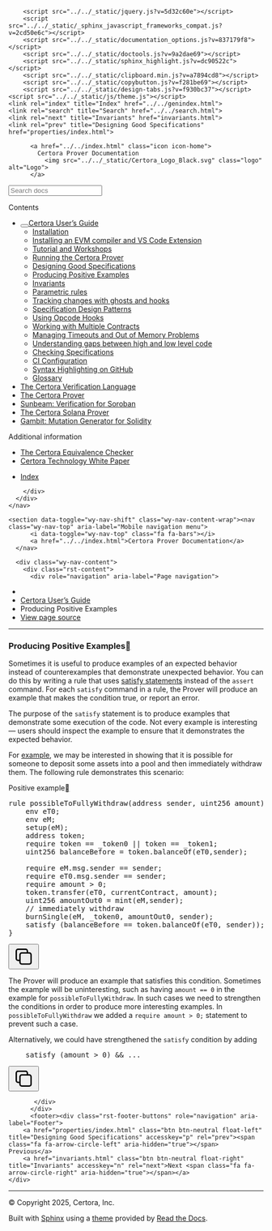 <!DOCTYPE html><html class="writer-html5" lang="en" data-content_root="../../"><head>
  <meta charset="utf-8"><meta name="viewport" content="width=device-width, initial-scale=1">

  <meta name="viewport" content="width=device-width, initial-scale=1.0">
  <title>Producing Positive Examples — Certora Prover Documentation 0.0 documentation</title>
      <link rel="stylesheet" type="text/css" href="../../_static/pygments.css?v=80d5e7a1">
      <link rel="stylesheet" type="text/css" href="../../_static/css/theme.css?v=19f00094">
      <link rel="stylesheet" type="text/css" href="../../_static/copybutton.css?v=76b2166b">
      <link rel="stylesheet" type="text/css" href="../../_static/custom.css?v=098d337b">
      <link rel="stylesheet" type="text/css" href="../../_static/sphinx-design.min.css?v=87e54e7c">

  
  <!--[if lt IE 9]>
    <script src="../../_static/js/html5shiv.min.js"></script>
  <![endif]-->
  
        <script src="../../_static/jquery.js?v=5d32c60e"></script>
        <script src="../../_static/_sphinx_javascript_frameworks_compat.js?v=2cd50e6c"></script>
        <script src="../../_static/documentation_options.js?v=837179f8"></script>
        <script src="../../_static/doctools.js?v=9a2dae69"></script>
        <script src="../../_static/sphinx_highlight.js?v=dc90522c"></script>
        <script src="../../_static/clipboard.min.js?v=a7894cd8"></script>
        <script src="../../_static/copybutton.js?v=f281be69"></script>
        <script src="../../_static/design-tabs.js?v=f930bc37"></script>
    <script src="../../_static/js/theme.js"></script>
    <link rel="index" title="Index" href="../../genindex.html">
    <link rel="search" title="Search" href="../../search.html">
    <link rel="next" title="Invariants" href="invariants.html">
    <link rel="prev" title="Designing Good Specifications" href="properties/index.html"> 
</head>

<body class="wy-body-for-nav"> 
  <div class="wy-grid-for-nav">
    <nav data-toggle="wy-nav-shift" class="wy-nav-side">
      <div class="wy-side-scroll">
        <div class="wy-side-nav-search">

          
          
          <a href="../../index.html" class="icon icon-home">
            Certora Prover Documentation
              <img src="../../_static/Certora_Logo_Black.svg" class="logo" alt="Logo">
          </a>
<div role="search">
  <form id="rtd-search-form" class="wy-form" action="../../search.html" method="get">
    <input type="text" name="q" placeholder="Search docs" aria-label="Search docs">
    <input type="hidden" name="check_keywords" value="yes">
    <input type="hidden" name="area" value="default">
  </form>
</div>
        </div><div class="wy-menu wy-menu-vertical" data-spy="affix" role="navigation" aria-label="Navigation menu">
              <p class="caption" role="heading"><span class="caption-text">Contents</span></p>
<ul class="current" aria-expanded="true">
<li class="toctree-l1 current" aria-expanded="true"><a class="reference internal" href="index.html"><button class="toctree-expand" title="Open/close menu"></button>Certora User’s Guide</a><ul class="" aria-expanded="false">
<li class="toctree-l2"><a class="reference internal" href="install.html">Installation</a></li>
<li class="toctree-l2"><a class="reference internal" href="install_evm_compiler.html">Installing an EVM compiler and VS Code Extension</a></li>
<li class="toctree-l2"><a class="reference internal" href="tutorials.html">Tutorial and Workshops</a></li>
<li class="toctree-l2"><a class="reference internal" href="running.html">Running the Certora Prover</a></li>
<li class="toctree-l2"><a class="reference internal" href="properties/index.html">Designing Good Specifications</a></li>
<li class="toctree-l2 current" aria-expanded="true"><a class="reference internal current" href="#" aria-expanded="true">Producing Positive Examples</a></li>
<li class="toctree-l2"><a class="reference internal" href="invariants.html">Invariants</a></li>
<li class="toctree-l2"><a class="reference internal" href="parametric.html">Parametric rules</a></li>
<li class="toctree-l2"><a class="reference internal" href="ghosts.html">Tracking changes with ghosts and hooks</a></li>
<li class="toctree-l2"><a class="reference internal" href="patterns/index.html">Specification Design Patterns</a></li>
<li class="toctree-l2"><a class="reference internal" href="opcodes.html">Using Opcode Hooks</a></li>
<li class="toctree-l2"><a class="reference internal" href="multicontract/index.html">Working with Multiple Contracts</a></li>
<li class="toctree-l2"><a class="reference internal" href="out-of-resources/index.html">Managing Timeouts and Out of Memory Problems</a></li>
<li class="toctree-l2"><a class="reference internal" href="gaps.html">Understanding gaps between high and low level code</a></li>
<li class="toctree-l2"><a class="reference internal" href="checking.html">Checking Specifications</a></li>
<li class="toctree-l2"><a class="reference internal" href="ci.html">CI Configuration</a></li>
<li class="toctree-l2"><a class="reference internal" href="github_highlighting.html">Syntax Highlighting on GitHub</a></li>
<li class="toctree-l2"><a class="reference internal" href="glossary.html">Glossary</a></li>
</ul>
</li>
<li class="toctree-l1"><a class="reference internal" href="../cvl/index.html">The Certora Verification Language</a></li>
<li class="toctree-l1"><a class="reference internal" href="../prover/index.html">The Certora Prover</a></li>
<li class="toctree-l1"><a class="reference internal" href="../sunbeam/index.html">Sunbeam: Verification for Soroban</a></li>
<li class="toctree-l1"><a class="reference internal" href="../solana/index.html">The Certora Solana Prover</a></li>
<li class="toctree-l1"><a class="reference internal" href="../gambit/index.html">Gambit: Mutation Generator for Solidity</a></li>
</ul>
<p class="caption" role="heading"><span class="caption-text">Additional information</span></p>
<ul>
<li class="toctree-l1"><a class="reference internal" href="../equiv-check/index.html">The Certora Equivalence Checker</a></li>
<li class="toctree-l1"><a class="reference internal" href="../whitepaper/index.html">Certora Technology White Paper</a></li>
</ul>
<ul>
<li class="toctree-l1"><a class="reference internal" href="../../genindex.html">Index</a></li>
</ul>

        </div>
      </div>
    </nav>

    <section data-toggle="wy-nav-shift" class="wy-nav-content-wrap"><nav class="wy-nav-top" aria-label="Mobile navigation menu">
          <i data-toggle="wy-nav-top" class="fa fa-bars"></i>
          <a href="../../index.html">Certora Prover Documentation</a>
      </nav>

      <div class="wy-nav-content">
        <div class="rst-content">
          <div role="navigation" aria-label="Page navigation">
  <ul class="wy-breadcrumbs">
      <li><a href="../../index.html" class="icon icon-home" aria-label="Home"></a></li>
          <li class="breadcrumb-item"><a href="index.html">Certora User’s Guide</a></li>
      <li class="breadcrumb-item active">Producing Positive Examples</li>
      <li class="wy-breadcrumbs-aside">
            <a href="../../_sources/docs/user-guide/satisfy.md.txt" rel="nofollow"> View page source</a>
      </li>
  </ul>
  <hr>
</div>
          <div role="main" class="document" itemscope="itemscope" itemtype="http://schema.org/Article">
           <div itemprop="articleBody">
             
  <section id="producing-positive-examples">
<span id="producing-examples"></span><h1>Producing Positive Examples<a class="headerlink" href="#producing-positive-examples" title="Link to this heading"></a></h1>
<p>Sometimes it is useful to produce examples of an expected behavior instead of
counterexamples that demonstrate unexpected behavior.  You can do this by
writing a rule that uses <a class="reference internal" href="../cvl/statements.html#satisfy"><span class="std std-ref">satisfy statements</span></a> instead of the <code class="docutils literal notranslate"><span class="pre">assert</span></code> command.  For
each <code class="docutils literal notranslate"><span class="pre">satisfy</span></code> command in a rule, the Prover will produce an example that makes
the condition true, or report an error.</p>
<p>The purpose of the <code class="docutils literal notranslate"><span class="pre">satisfy</span></code> statement is to produce examples that demonstrate
some execution of the code.  Not every example is interesting — users
should inspect the example to ensure that it demonstrates the expected
behavior.</p>
<p>For <a class="reference external" href="https://github.com/Certora/Examples/blob/7dfc379423202c90cf284eb42800b97cf5c95d83/DEFI/ConstantProductPool/certora/spec/ConstantProductPool.spec">example</a>,
we may be interested in showing that it is
possible for someone to deposit some assets into a pool and then immediately
withdraw them.  The following rule demonstrates this scenario:</p>
<div class="literal-block-wrapper docutils container" id="id1">
<div class="code-block-caption"><span class="caption-text">Positive example</span><a class="headerlink" href="#id1" title="Link to this code"></a></div>
<div class="highlight-cvl notranslate"><div class="highlight"><pre id="codecell0"><span></span><span class="k">rule</span><span class="w"> </span><span class="nc">possibleToFullyWithdraw</span><span class="p">(</span><span class="kt">address</span><span class="w"> </span>sender<span class="p">,</span><span class="w"> </span><span class="kt">uint256</span><span class="w"> </span>amount<span class="p">)</span><span class="w"> </span><span class="p">{</span>
<span class="w">    </span><span class="kt">env</span><span class="w"> </span>eT0<span class="p">;</span>
<span class="w">    </span><span class="kt">env</span><span class="w"> </span>eM<span class="p">;</span>
<span class="w">    </span>setup<span class="p">(</span>eM<span class="p">);</span>
<span class="w">    </span><span class="kt">address</span><span class="w"> </span>token<span class="p">;</span>
<span class="w">    </span><span class="kr">require</span><span class="w"> </span>token<span class="w"> </span><span class="o">==</span><span class="w"> </span>_token0<span class="w"> </span><span class="o">||</span><span class="w"> </span>token<span class="w"> </span><span class="o">==</span><span class="w"> </span>_token1<span class="p">;</span>
<span class="w">    </span><span class="kt">uint256</span><span class="w"> </span>balanceBefore<span class="w"> </span><span class="o">=</span><span class="w"> </span>token<span class="p">.</span>balanceOf<span class="p">(</span>eT0<span class="p">,</span>sender<span class="p">);</span>
<span class="w">    </span>
<span class="w">    </span><span class="kr">require</span><span class="w"> </span>eM<span class="p">.</span><span class="kc">msg.sender</span><span class="w"> </span><span class="o">==</span><span class="w"> </span>sender<span class="p">;</span>
<span class="w">    </span><span class="kr">require</span><span class="w"> </span>eT0<span class="p">.</span><span class="kc">msg.sender</span><span class="w"> </span><span class="o">==</span><span class="w"> </span>sender<span class="p">;</span>
<span class="w">    </span><span class="kr">require</span><span class="w"> </span>amount<span class="w"> </span><span class="o">&gt;</span><span class="w"> </span><span class="m m-Decimal">0</span><span class="p">;</span>
<span class="w">    </span>token<span class="p">.</span>transfer<span class="p">(</span>eT0<span class="p">,</span><span class="w"> </span><span class="nb">currentContract</span><span class="p">,</span><span class="w"> </span>amount<span class="p">);</span>
<span class="w">    </span><span class="kt">uint256</span><span class="w"> </span>amountOut0<span class="w"> </span><span class="o">=</span><span class="w"> </span>mint<span class="p">(</span>eM<span class="p">,</span>sender<span class="p">);</span>
<span class="w">    </span><span class="c1">// immediately withdraw </span>
<span class="w">    </span>burnSingle<span class="p">(</span>eM<span class="p">,</span><span class="w"> </span>_token0<span class="p">,</span><span class="w"> </span>amountOut0<span class="p">,</span><span class="w"> </span>sender<span class="p">);</span>
<span class="w">    </span><span class="kr">satisfy</span><span class="w"> </span><span class="p">(</span>balanceBefore<span class="w"> </span><span class="o">==</span><span class="w"> </span>token<span class="p">.</span>balanceOf<span class="p">(</span>eT0<span class="p">,</span><span class="w"> </span>sender<span class="p">));</span>
<span class="p">}</span>
</pre><button class="copybtn o-tooltip--left" data-tooltip="Copy" data-clipboard-target="#codecell0">
      <svg xmlns="http://www.w3.org/2000/svg" class="icon icon-tabler icon-tabler-copy" width="44" height="44" viewBox="0 0 24 24" stroke-width="1.5" stroke="#000000" fill="none" stroke-linecap="round" stroke-linejoin="round">
  <title>Copy to clipboard</title>
  <path stroke="none" d="M0 0h24v24H0z" fill="none"></path>
  <rect x="8" y="8" width="12" height="12" rx="2"></rect>
  <path d="M16 8v-2a2 2 0 0 0 -2 -2h-8a2 2 0 0 0 -2 2v8a2 2 0 0 0 2 2h2"></path>
</svg>
    </button></div>
</div>
</div>
<p>The Prover will produce an example that satisfies this condition.
Sometimes the example will be uninteresting, such as having
<code class="code highlight cvl docutils literal highlight-cvl">amount<span class="w"> </span><span class="o">==</span><span class="w"> </span><span class="m m-Decimal">0</span></code> in the example for <code class="code highlight cvl docutils literal highlight-cvl">possibleToFullyWithdraw</code>.
In such cases we need to strengthen the conditions in order
to produce more interesting examples.
In <code class="code highlight cvl docutils literal highlight-cvl">possibleToFullyWithdraw</code> we added a
<code class="code highlight cvl docutils literal highlight-cvl"><span class="kr">require</span><span class="w"> </span>amount<span class="w"> </span><span class="o">&gt;</span><span class="w"> </span><span class="m m-Decimal">0</span><span class="p">;</span></code> statement to prevent such a case.</p>
<p>Alternatively, we could have strengthened the <code class="code highlight cvl docutils literal highlight-cvl"><span class="kr">satisfy</span></code>
condition by adding</p>
<div class="highlight-cvl notranslate"><div class="highlight"><pre id="codecell1"><span></span><span class="w">    </span><span class="kr">satisfy</span><span class="w"> </span><span class="p">(</span>amount<span class="w"> </span><span class="o">&gt;</span><span class="w"> </span><span class="m m-Decimal">0</span><span class="p">)</span><span class="w"> </span><span class="o">&amp;&amp;</span><span class="w"> </span><span class="p">...</span>
</pre><button class="copybtn o-tooltip--left" data-tooltip="Copy" data-clipboard-target="#codecell1">
      <svg xmlns="http://www.w3.org/2000/svg" class="icon icon-tabler icon-tabler-copy" width="44" height="44" viewBox="0 0 24 24" stroke-width="1.5" stroke="#000000" fill="none" stroke-linecap="round" stroke-linejoin="round">
  <title>Copy to clipboard</title>
  <path stroke="none" d="M0 0h24v24H0z" fill="none"></path>
  <rect x="8" y="8" width="12" height="12" rx="2"></rect>
  <path d="M16 8v-2a2 2 0 0 0 -2 -2h-8a2 2 0 0 0 -2 2v8a2 2 0 0 0 2 2h2"></path>
</svg>
    </button></div>
</div>
</section>


           </div>
          </div>
          <footer><div class="rst-footer-buttons" role="navigation" aria-label="Footer">
        <a href="properties/index.html" class="btn btn-neutral float-left" title="Designing Good Specifications" accesskey="p" rel="prev"><span class="fa fa-arrow-circle-left" aria-hidden="true"></span> Previous</a>
        <a href="invariants.html" class="btn btn-neutral float-right" title="Invariants" accesskey="n" rel="next">Next <span class="fa fa-arrow-circle-right" aria-hidden="true"></span></a>
    </div>

  <hr>

  <div role="contentinfo">
    <p>© Copyright 2025, Certora, Inc.</p>
  </div>

  Built with <a href="https://www.sphinx-doc.org/">Sphinx</a> using a
    <a href="https://github.com/readthedocs/sphinx_rtd_theme">theme</a>
    provided by <a href="https://readthedocs.org">Read the Docs</a>.
   

</footer>
        </div>
      </div>
    </section>
  </div>
  <script>
      jQuery(function () {
          SphinxRtdTheme.Navigation.enable(true);
      });
  </script> 


</body></html>